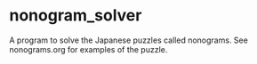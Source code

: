 # nonogram_solver
A program to solve the Japanese puzzles called nonograms. See nonograms.org for examples of the puzzle. 
